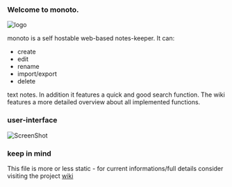 ### Welcome to monoto.

![logo](https://raw.githubusercontent.com/yafp/monoto/master/www/images/logo/monotoLogoBlack.png)

monoto is a self hostable web-based notes-keeper. It can:

* create
* edit
* rename
* import/export
* delete

text notes. In addition it features a quick and good search function. The wiki features a more detailed overview about all implemented functions.

### user-interface
![ScreenShot](https://raw.githubusercontent.com/yafp/monoto/master/www/images/screenshots/screenshot_current.png)


### keep in mind
This file is more or less static - for current informations/full details consider visiting the project [wiki](https://github.com/yafp/monoto/wiki)
